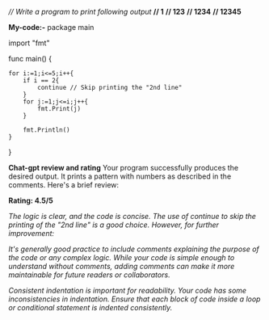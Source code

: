*// Write a program to print following output*
**// 1**
**// 123**
**// 1234**
**// 12345**

**My-code:-**
package main

import "fmt"

func main()  {
   	
	for i:=1;i<=5;i++{
		if i == 2{
			continue // Skip printing the "2nd line"
		}
		for j:=1;j<=i;j++{
			fmt.Print(j)
		}
		
		fmt.Println()
	}
}


**Chat-gpt review and rating**
Your program successfully produces the desired output. It prints a pattern with numbers as described in the comments. Here's a brief review:

**Rating: 4.5/5**

*The logic is clear, and the code is concise. The use of continue to skip the printing of the "2nd line" is a good choice. However, for further improvement:*

*It's generally good practice to include comments explaining the purpose of the code or any complex logic. While your code is simple enough to understand without comments, adding comments can make it more maintainable for future readers or collaborators.*

*Consistent indentation is important for readability. Your code has some inconsistencies in indentation. Ensure that each block of code inside a loop or conditional statement is indented consistently.*

